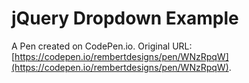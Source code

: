 # jQuery Dropdown Example

A Pen created on CodePen.io. Original URL: [https://codepen.io/rembertdesigns/pen/WNzRpqW](https://codepen.io/rembertdesigns/pen/WNzRpqW).

